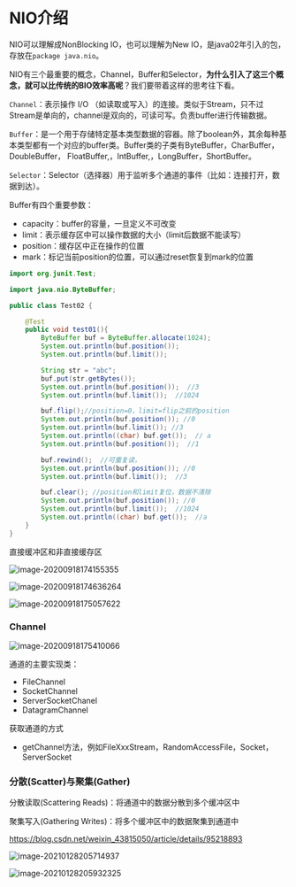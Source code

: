 # NIO介绍

NIO可以理解成NonBlocking IO，也可以理解为New IO，是java02年引入的包，存放在`package java.nio`。

NIO有三个最重要的概念，Channel，Buffer和Selector，**为什么引入了这三个概念，就可以比传统的BIO效率高呢**？我们要带着这样的思考往下看。

`Channel`：表示操作 I/O （如读取或写入）的连接。类似于Stream，只不过Stream是单向的，channel是双向的，可读可写。负责buffer进行传输数据。

`Buffer`：是一个用于存储特定基本类型数据的容器。除了boolean外，其余每种基本类型都有一个对应的buffer类。Buffer类的子类有ByteBuffer，CharBuffer， DoubleBuffer， FloatBuffer,，IntBuffer,，LongBuffer，ShortBuffer。

`Selector`：Selector（选择器）用于监听多个通道的事件（比如：连接打开，数据到达）。

Buffer有四个重要参数：

* capacity：buffer的容量，一旦定义不可改变
* limit：表示缓存区中可以操作数据的大小（limit后数据不能读写）
* position：缓存区中正在操作的位置
* mark：标记当前position的位置，可以通过reset恢复到mark的位置

```java
import org.junit.Test;

import java.nio.ByteBuffer;

public class Test02 {

    @Test
    public void test01(){
        ByteBuffer buf = ByteBuffer.allocate(1024);
        System.out.println(buf.position());
        System.out.println(buf.limit());

        String str = "abc";
        buf.put(str.getBytes());
        System.out.println(buf.position());  //3
        System.out.println(buf.limit());  //1024

        buf.flip();//position=0，limit=flip之前的position
        System.out.println(buf.position()); //0
        System.out.println(buf.limit()); //3
        System.out.println((char) buf.get());  // a
        System.out.println(buf.position());  //1

        buf.rewind();  //可重复读，
        System.out.println(buf.position()); //0
        System.out.println(buf.limit());  //3

        buf.clear(); //position和limit复位，数据不清除
        System.out.println(buf.position()); //0
        System.out.println(buf.limit());  //1024
        System.out.println((char) buf.get());  //a
    }
}
```

直接缓冲区和非直接缓存区

![image-20200918174155355](https://tva1.sinaimg.cn/large/007S8ZIlly1giuy0mpccuj30z40m4aep.jpg)

![image-20200918174636264](https://tva1.sinaimg.cn/large/007S8ZIlly1giuy4wt2fvj30xs0pgtf3.jpg)

![image-20200918175057622](https://tva1.sinaimg.cn/large/007S8ZIlly1giuy9gokppj30zw0nsnb6.jpg)

### Channel

![image-20200918175410066](https://tva1.sinaimg.cn/large/007S8ZIlly1giuycru0s2j313i0lu798.jpg)

通道的主要实现类：

* FileChannel
* SocketChannel
* ServerSocketChanel
* DatagramChannel

获取通道的方式

* getChannel方法，例如FileXxxStream，RandomAccessFile，Socket，ServerSocket





### 分散(Scatter)与聚集(Gather)

分散读取(Scattering Reads)：将通道中的数据分散到多个缓冲区中

聚集写入(Gathering Writes)：将多个缓冲区中的数据聚集到通道中



https://blog.csdn.net/weixin_43815050/article/details/95218893



![image-20210128205714937](https://tva1.sinaimg.cn/large/008eGmZEly1gn3pg549ofj30zm0n27je.jpg)



![image-20210128205932325](https://tva1.sinaimg.cn/large/008eGmZEly1gn3picdfl8j30ti0gswlx.jpg)


















